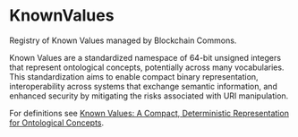 # KnownValues

Registry of Known Values managed by Blockchain Commons.

Known Values are a standardized namespace of 64-bit unsigned integers that represent ontological concepts, potentially across many vocabularies. This standardization aims to enable compact binary representation, interoperability across systems that exchange semantic information, and enhanced security by mitigating the risks associated with URI manipulation.

For definitions see [Known Values: A Compact, Deterministic Representation for Ontological Concepts](https://github.com/BlockchainCommons/Research/blob/master/papers/bcr-2023-002-known-value.md#appendix-a-registry).
